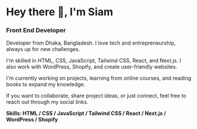 # Hey there 👋, I'm Siam 
### Front End Developer
Developer from Dhaka, Bangladesh. I love tech and entrepreneurship, always up for new challenges.

I'm skilled in HTML, CSS, JavaScript, Tailwind CSS, React, and Next.js. I also work with WordPress, Shopify, and create user-friendly websites.

I'm currently working on projects, learning from online courses, and reading books to expand my knowledge.

If you want to collaborate, share project ideas, or just connect, feel free to reach out through my social links.

<b>Skills: HTML / CSS / JavaScript / Tailwind CSS / React / Next.js / WordPress / Shopify</b>
